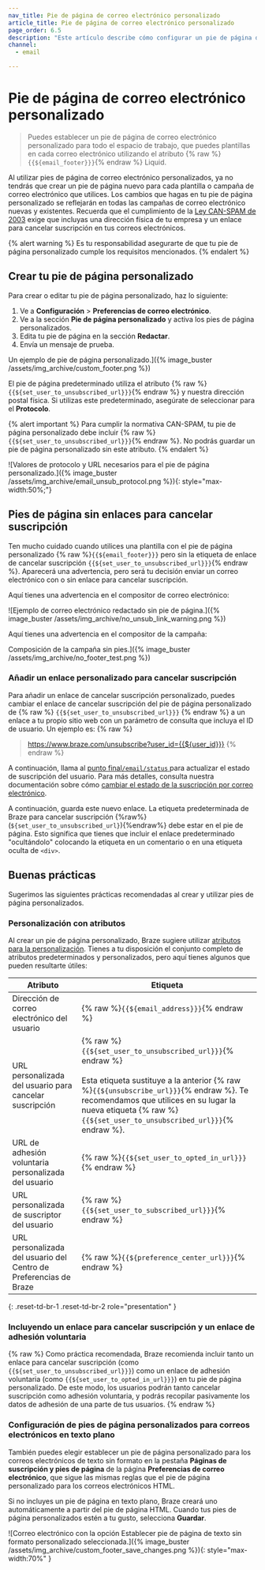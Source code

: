 ```yaml
---
nav_title: Pie de página de correo electrónico personalizado
article_title: Pie de página de correo electrónico personalizado
page_order: 6.5
description: "Este artículo describe cómo configurar un pie de página de correo electrónico personalizado para todo el espacio de trabajo."
channel:
  - email

---
```


# Pie de página de correo electrónico personalizado

> Puedes establecer un pie de página de correo electrónico personalizado para todo el espacio de trabajo, que puedes plantillas en cada correo electrónico utilizando el atributo {% raw %}`{{${email_footer}}}`{% endraw %} Liquid.

Al utilizar pies de página de correo electrónico personalizados, ya no tendrás que crear un pie de página nuevo para cada plantilla o campaña de correo electrónico que utilices. Los cambios que hagas en tu pie de página personalizado se reflejarán en todas las campañas de correo electrónico nuevas y existentes. Recuerda que el cumplimiento de la [Ley CAN-SPAM de 2003](https://www.ftc.gov/tips-advice/business-center/guidance/can-spam-act-compliance-guide-business) exige que incluyas una dirección física de tu empresa y un enlace para cancelar suscripción en tus correos electrónicos.

{% alert warning %}
Es tu responsabilidad asegurarte de que tu pie de página personalizado cumple los requisitos mencionados.
{% endalert %}

## Crear tu pie de página personalizado

Para crear o editar tu pie de página personalizado, haz lo siguiente:

1. Ve a **Configuración** > **Preferencias de correo electrónico**.
2. Ve a la sección **Pie de página personalizado** y activa los pies de página personalizados.
3. Edita tu pie de página en la sección **Redactar**.
4. Envía un mensaje de prueba. 

Un ejemplo de pie de página personalizado.]({% image_buster /assets/img_archive/custom_footer.png %})

El pie de página predeterminado utiliza el atributo {% raw %}`{{${set_user_to_unsubscribed_url}}}`{% endraw %} y nuestra dirección postal física. Si utilizas este predeterminado, asegúrate de seleccionar **<other>** para el **Protocolo**.

{% alert important %}
Para cumplir la normativa CAN-SPAM, tu pie de página personalizado debe incluir {% raw %}`{{${set_user_to_unsubscribed_url}}}`{% endraw %}. No podrás guardar un pie de página personalizado sin este atributo.
{% endalert %}

\![Valores de protocolo y URL necesarios para el pie de página personalizado.]({% image_buster /assets/img_archive/email_unsub_protocol.png %}){: style="max-width:50%;"}

## Pies de página sin enlaces para cancelar suscripción

Ten mucho cuidado cuando utilices una plantilla con el pie de página personalizado {% raw %}`{{${email_footer}}}` pero sin la etiqueta de enlace de cancelar suscripción `{{${set_user_to_unsubscribed_url}}}`{% endraw %}. Aparecerá una advertencia, pero será tu decisión enviar un correo electrónico con o sin enlace para cancelar suscripción.

Aquí tienes una advertencia en el compositor de correo electrónico:

\![Ejemplo de correo electrónico redactado sin pie de página.]({% image_buster /assets/img_archive/no_unsub_link_warning.png %})

Aquí tienes una advertencia en el compositor de la campaña:

Composición de la campaña sin pies.]({% image_buster /assets/img_archive/no_footer_test.png %})

### Añadir un enlace personalizado para cancelar suscripción

Para añadir un enlace de cancelar suscripción personalizado, puedes cambiar el enlace de cancelar suscripción del pie de página personalizado de {% raw %} `{{${set_user_to_unsubscribed_url}}}` {% endraw %} a un enlace a tu propio sitio web con un parámetro de consulta que incluya el ID de usuario. Un ejemplo es:
{% raw %} 
> https://www.braze.com/unsubscribe?user_id={{${user_id}}}
{% endraw %}

A continuación, llama al [punto final`/email/status` ]({{site.baseurl}}/api/endpoints/email/post_email_subscription_status/) para actualizar el estado de suscripción del usuario. Para más detalles, consulta nuestra documentación sobre cómo [cambiar el estado de la suscripción por correo electrónico]({{site.baseurl}}/user_guide/message_building_by_channel/email/managing_user_subscriptions/#changing-email-subscriptions).

A continuación, guarda este nuevo enlace. La etiqueta predeterminada de Braze para cancelar suscripción {%raw%}(``${set_user_to_unsubscribed_url}``){%endraw%} debe estar en el pie de página. Esto significa que tienes que incluir el enlace predeterminado "ocultándolo" colocando la etiqueta en un comentario o en una etiqueta oculta de `<div>`.

## Buenas prácticas

Sugerimos las siguientes prácticas recomendadas al crear y utilizar pies de página personalizados.

### Personalización con atributos

Al crear un pie de página personalizado, Braze sugiere utilizar [atributos para la personalización]({{site.baseurl}}/user_guide/personalization_and_dynamic_content/liquid/supported_personalization_tags/). Tienes a tu disposición el conjunto completo de atributos predeterminados y personalizados, pero aquí tienes algunos que pueden resultarte útiles:

| Atributo | Etiqueta |
| --------- | --- |
| Dirección de correo electrónico del usuario | {% raw %}`{{${email_address}}}`{% endraw %} |
| URL personalizada del usuario para cancelar suscripción | {% raw %}`{{${set_user_to_unsubscribed_url}}}`{% endraw %} <br><br>Esta etiqueta sustituye a la anterior {% raw %}`{{${unsubscribe_url}}}`{% endraw %}. Te recomendamos que utilices en su lugar la nueva etiqueta {% raw %}`{{${set_user_to_unsubscribed_url}}}`{% endraw %}. |
| URL de adhesión voluntaria personalizada del usuario | {% raw %}`{{${set_user_to_opted_in_url}}}`{% endraw %} |
| URL personalizada de suscriptor del usuario | {% raw %}`{{${set_user_to_subscribed_url}}}`{% endraw %}|
| URL personalizada del usuario del Centro de Preferencias de Braze | {% raw %}`{{${preference_center_url}}}`{% endraw %} |
{: .reset-td-br-1 .reset-td-br-2 role="presentation" }

### Incluyendo un enlace para cancelar suscripción y un enlace de adhesión voluntaria

{% raw  %}
Como práctica recomendada, Braze recomienda incluir tanto un enlace para cancelar suscripción (como ``{{${set_user_to_unsubscribed_url}}}``) como un enlace de adhesión voluntaria (como ``{{${set_user_to_opted_in_url}}}``) en tu pie de página personalizado. De este modo, los usuarios podrán tanto cancelar suscripción como adhesión voluntaria, y podrás recopilar pasivamente los datos de adhesión de una parte de tus usuarios.
{% endraw %}

### Configuración de pies de página personalizados para correos electrónicos en texto plano

También puedes elegir establecer un pie de página personalizado para los correos electrónicos de texto sin formato en la pestaña **Páginas de suscripción y pies de página** de la página **Preferencias de correo electrónico**, que sigue las mismas reglas que el pie de página personalizado para los correos electrónicos HTML. 

Si no incluyes un pie de página en texto plano, Braze creará uno automáticamente a partir del pie de página HTML. Cuando tus pies de página personalizados estén a tu gusto, selecciona **Guardar**.

\![Correo electrónico con la opción Establecer pie de página de texto sin formato personalizado seleccionada.]({% image_buster /assets/img_archive/custom_footer_save_changes.png %}){: style="max-width:70%" }

